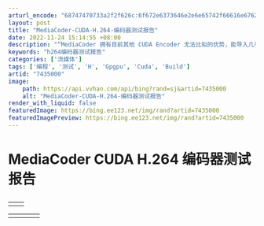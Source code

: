 ```yaml
---
arturl_encode: "68747470733a2f2f626c:6f672e6373646e2e6e65742f66616e6762616f6c6569323038:382f61727469636c652f64657461696c732f37343335303030"
layout: post
title: "MediaCoder-CUDA-H.264-编码器测试报告"
date: 2022-11-24 15:14:55 +08:00
description: "“MediaCoder 拥有目前其他 CUDA Encoder 无法比拟的优势，能导入几乎所有的编码"
keywords: "h264编码器测试报告"
categories: ['流媒体']
tags: ['编程', '测试', 'H', 'Gpgpu', 'Cuda', 'Build']
artid: "7435000"
image:
    path: https://api.vvhan.com/api/bing?rand=sj&artid=7435000
    alt: "MediaCoder-CUDA-H.264-编码器测试报告"
render_with_liquid: false
featuredImage: https://bing.ee123.net/img/rand?artid=7435000
featuredImagePreview: https://bing.ee123.net/img/rand?artid=7435000
---
```


# MediaCoder CUDA H.264 编码器测试报告

## 

|  |  |
| --- | --- |
|  |  |

|  |  |  |  |
| --- | --- | --- | --- |
|  | |  |  | | --- | --- | | “MediaCoder 拥有目前其他 CUDA Encoder 无法比拟的优势，能导入几乎所有的编码、具备丰俭由人的编码设置、批量化任务安排、并能以多种文件封装格式导出编码的文件。”     MediaCoder CUDA H.264 编码器测试报告   异构运算是指系统内不同的运算部件负责各自擅长的计算，从而达到最佳的运算效率，这是一个非常广泛并由来已久的概念，而在最近几年，被讨论的最多异构运算话题就是 CPU+GPU 的协作运算。   在 2002 年，后来正式加入 NVIDIA 公司的 Mark Harris 认识到 GPU 在非图形应用上的潜力，首先提出了 GPGPU 这个术语并于同年创办了 GPGPU.org 网站，自此以后，人们一般把使用 GPU 做通用计算称作 GPGPU。   在这个领域最早付诸实际行动的是 ATI 公司，他们在推出 R520 的时候就着手进行这方面的工作，当 R580 推出的时候，ATI 公司也向业界公布了名为 Close To the Metal 的底层编程界面。遗憾的是，由于 CTM 正如其名称一样，太靠近 GPU 的底层，绝大多数的编程人员无从入手，基本上只有院校中的教授、研究生可以有空对其进行研究，得出了一些非常零碎的研究成果。   到了 2007 年，NVIDIA 正式向业界公布了 CUDA 的编程指南，这个基于 G80（Tesla）架构的编程模型由于完全使用 C 语言进行编写，程序员只需要稍微熟习 CUDA 的内存、线程层级，就能完成 CUDA 程序的开发，生产率远比 CTM 这类底层界面高得多，加上 NVIDIA 大力推广，并在推广过程中获得非常宝贵的反馈得以对 CUDA 进行充分的完善。   现在 CUDA 已经取得了初步的成功，包括业界目前正在推动的 Compute Shader、OpenCL 这两个 GPGPU API 都基本上是全盘采用了 CUDA 的架构和编程模型，可以说熟习 CUDA 其实就是 Compute Shader、OpenCL 的快速入门之道。   相比之下，已经收购了 ATI 的 AMD 公司在看到 CUDA 后也深感 CTM 的严重不足，只好全盘推翻了 CTM，另起炉灶推动 Stream，并在此过程中引入了 IL、Brook+ 等工具，无奈的是这番折腾消耗不少时间，当初大家在 CTM 上搞的东西统统作废。故此虽然 AMD 在 GPGPU 上虽然是最早涉足，但是却未能做到捷足先登，要怪就只能怪当初自己在高级语言上的准备不足缺乏前瞻性了。   取得实际先机的 NVIDIA 公司一直希望可以尽快向业界证明 CUDA 的实用性，这就需要寻找一些突破口或者所谓的 killer application，而最先进入视野的主要是 HPC 应用、数字视频和图形处理应用。HPC 就是高性能计算，在这个领域传统上都是大型机的天下，由于其特殊性，这些大型机的使用者都对编程非常熟悉，只要 CUDA 能提供非常可观的性能提升并有完善的开发工具和支持，他们一般会比较乐意尝试。   而在消费应用领域，目前需要有密集运算能力并且是热门的通用计算应用，首推的显然是数字视频、图片处理，一方面这是因为 GPU 本身就比较适合图形计算，另一方面这个领域对普通消费者来说看上去并不那么高深，数字多媒体的应用在宣传上已经有长期的积累，是 CUDA 这类异构运算的最佳消费应用领域切入点。   在这样的思路下，NVIDIA 开始大力推动 CUDA 在视频领域方面的应用推广，大家相继看到了 Badaboom、PowerDirector、MediaShow Espresso、TMPGEnc XPress、Nero Moveit、vReveal、Ikena、Super LoiLoScope 等多个编码、画面增强软件提供了 CUDA 加速的支持。   不过这些软件都是收费的，即使提供了试用版，仍然存在一些限制，例如 Badaboom 的试用版就在左下方有一个小 logo，PowerDirector、MediaShow Espresso 在文件格式、音频、码率设置方面存在严重的不足，适用性较低。   在今年 6 月 8 日，MediaCoder 的作者黄轶纯发布了版本号为 0.71 build 4430 的新版 MediaCoder，其中最为特别的地方之一就是引入了 CUDA H.264 编码加速的支持，由于这个软件是免费软件并且能支持众多的文件格式、编码标准来作为输入、输出，因此这个软件对于 NVIDIA 的用户来说是非常有意义的。   不过由于 MediaCoder 在此后一段时间受到一些授权的困扰，在一段时间里 CUDA H.264 Encoder 被关闭起来，而在此期间，黄轶纯开始更加重视版权方面的问题，例如把一些受争议的第三方编码器从***中去掉，修改了软件的发布方式，使其版权争议可以告一段落，现在 MediaCoder 的最新版本为 0.71 build 4475，大家可以在这里下载：   <http://www.mediacoderhq.com/dlfull.htm>   在安装过程中可以选择是否安装 CUDA 加速组件 安装完成后，执行程序主界面如下：   mediacoder_interface_video_cuda-s.png  2009-8-13 14:33 上传 [**下载附件**   (163.42 KB)](http://bbs.pcbeta.com/forum.php?mod=attachment&aid=MjE2ODQ3MHxiOGNmODlhOHwxMzMzNzc3NjE2fDB8NTU0OTQw&nothumb=yes "mediacoder_interface_video_cuda-s.png 下载次数:9") </IGNORE\_JS\_OP nodeIndex="25">   mediacoder_interface-s.png  2009-8-13 14:33 上传 [**下载附件**   (134.58 KB)](http://bbs.pcbeta.com/forum.php?mod=attachment&aid=MjE2ODQ3MXxkMmI5MmFmNHwxMzMzNzc3NjE2fDB8NTU0OTQw&nothumb=yes "mediacoder_interface-s.png 下载次数:1") </IGNORE\_JS\_OP nodeIndex="29">     如上图，切换到视频标签页面，去掉编码器-自动选择前面的剔号，选择列表中的 CUDA Encoder。      选择好编码器后，就可以在右侧的编码器设置那里对 CUDA Encoder 进行设置，例如 profile、level 等。   mediacoder_interface_video_cuda_setting_advanced.png  2009-8-13 14:33 上传 [**下载附件**   (38.83 KB)](http://bbs.pcbeta.com/forum.php?mod=attachment&aid=MjE2ODQ3M3w0MjlkNzJhYXwxMzMzNzc3NjE2fDB8NTU0OTQw&nothumb=yes "mediacoder_interface_video_cuda_setting_advanced.png 下载次数:1") </IGNORE\_JS\_OP nodeIndex="38">  点选编码器属性设置的“高级”按钮，还可以对 CUDA Encoder 进行更高阶的属性设置。   具体的各个选项设置以及流程我在这里就不阐述了，大家有兴趣的话，可以直接到下面的这个连接参考：   <http://wiki.broadintel.com/MediaCoder:Basics/zh>   编码器性能测试结果   在这次测试中，我们采用 x264+MeGUI DXVA-SD Fast profile 修改为 1 PASS ABR High Profile Level 4.1 模式、Badaboom 1.1.1 1Pass VBR CABAC Main Profile Level 4.1、MediaCoder 0.71 Build 4470 cudaH264Enc.exe 1Pass High profile Level 4.1 进行测试。   测试的片段是我们截取自叶问蓝光版的一个片段，该片段我们用 TMPGEnc 重新编码为一段 720x480P24 的逐行视频，而后提供给这三个编码器进行编码测试，这主要是我们觉得大家要是进行自己编码的话，可能一般都是进行 SD 级别分辨率的编码。   我们将测试分为性能和品质两部分，之所以有这样的安排，是因为现在三个编码器（x264、Badaboom、MediaCoder CUDA H.264 Encoder）只有一个能实现 lossless 模式编码达到真正和片源完全的一致画面，在现实中三个编码器都或多或少存在画面质量的差别，单纯依靠速度或者画面对比都不可能将其实质表现完全展现出来。   故此我们这次测试一方面提供了性能方面的数据，一方面也提供了数字量化的客观对比作为画面品质的参考依据，下面就让我们先看看速度上的表现吧。   测试片段采用逐行视频也有利于我们进行画面品质对比。   x264+MeGUI 的编码设置我们采用了 STx264 的 x264 DXVA-SD-Fast 设置，但是将其 2 PASS 的设置修改为 ABR 1 Pass，Level 也从 3.1 修改为 4.1，其余保持不变：    与 x264 配合的 .avs 也尽可能的简单：      |  | | --- | | DGDecode\_mpeg2source("I:\Karaoke\VIDEO\_TS\benchmark\480p24.d2v", info=3)   ColorMatrix(hints=true, threads=0)   #deinterlace   #crop   #resize   #denoise |    ETI Badaboom 是目前采用 CUDA 技术实现转码效果较好的产品，我们在这次测试中采取了如下的设置：      需要注意的是，我们的片段只包括了视频，不包括音频，因此转码过程并不涉及到音频转码。   测试平台：   Windows Vista x64 SP1   Core i7 920 2.66GHz 4.8GT/s   3GB 1DDR3-1333   GeForce GTX 260+ 896MB Forceware 185.65      从测试结果来看，MediaCoder 的 CUDA H.264 Encoder 要比 Badaboom 快了大约 1.6 倍，这可能是得益于 Core i7 920 搭配上 MediaCoder 的多线程软件解码性能较 GPU 内建的 VP2 更快（就播放视频而言，GPU 整合的硬件解码器本身速度只需要达到一定水平即可，而且是固定的），使得 GPU 获取资料的速度更多从而让整体的转码较硬件解码更快，异构运算特点和优势在这里得到了一定的体现。   编码画面品质测试结果   我们测试的视频片段有 2256 帧画面，由于现代的视频编码器有非常先进的算法以及编码率的关系，因此即使是同一个编码器在不同的帧能达到的画面品质都并不一定保持同样的质素，除非使用的是 lossless 模式。   单纯拉出某帧画面的截图来做对比在一定程度上是比较直观的，但是对于整段视频来说这样的方式就不够全面。   要达致比较公平的对比，最好的办法是除了主观的画面截图评定外，还需要一些数学模型来对画面质量进行评估，实现量化的客观对比。   在业界有不少数字影像、视频量化对比的测量指标，例如 PSNR，问题是 PSNR 的绝对值在一定程度上是不具备什么意义的，例如两个 PSNR 同样为 40 的视频画面，其中可能一个比较毛糙，另一个却比较干净，这就和对比用的源视频和算法类型有关了。   此外一些在我们现实观看的时候毫不起眼的小瑕疵例如整体画面的像素略有偏移、些微的滤镜处理，都会让 PSNR 值产生巨大的波动。   我们最终决定选择 SSIM 作为这次画面品质评定的指标，原因在于 SSIM 的数值可以比较精确地反映画面的主观视觉品质。   SSIM 是一个数值区间为 0~1 的指数，0 代表和参考源完全不相干，1 表示和参考源完全一致，SSIM 值越高，与参考源的一致性就越高。   由于目前的编码大都采用了 4:2:0 的 YUV 数据比例来压缩，Y 通道的信息是最丰富的而且是其他通道数据还原的重要基础，因此我们这次测试使用的 SSIM 值是取自 Y 通道的，你可以称之为 Y-SSIM。                    正如你所看到的，和 Badaboom 相比，MediaCoder CUDA H.264 Encoder 的画面品质其实非常类似于 Badaboom，只是有些微的差别，低码率下略好一点，高码率 Badaboom 有细微的优势，但是可以认为两者的整体画面品质是非常接近的。   和 x264+MeGUI DXVA-SD Fast 1 Pass 相比，两个 CUDA 编码器都需要大约 1.5 倍的码率才能达到相当的画面品质。   测试总结   要进行视频编码器的对比绝非一件容易的事情，因为人们由于各自的喜好，往往有不同的参数设置，这会导致速度、画面品质上的不少差别   ，不同的编码器之间有各自独特的实作取向。     mediacoder_interface_video_cuda_setting-s.png  2009-8-13 14:33 上传 [**下载附件**   (168.9 KB)](http://bbs.pcbeta.com/forum.php?mod=attachment&aid=MjE2ODQ3NHw4YTJkNzFlNnwxMzMzNzc3NjE2fDB8NTU0OTQw&nothumb=yes "mediacoder_interface_video_cuda_setting-s.png 下载次数:3") </IGNORE\_JS\_OP nodeIndex="92">  x264 已经历经了上千个 build，有许多深谙视频编码技术的高手使用高度优化的汇编代码为其实现了上千个不同的功能模块，具有高度的成熟度。   而目前的 CUDA Encoder 主要的模块实际上是由 NVIDIA 自己编写的，在签署保密授权协议后，透过 API 的方式把这些模块提供给诸如 Cyberlink、ETI、Nero、BIT 等公司完成产品级的实作，因此 CUDA Encoder 的品质和速度大家应该是非常接近的。   特别的是，MediaCoder 提供了采用第三方软件解码器，加上高度多线程的解码优化，配合起来后实现了较其他 CUDA 编码器软件更快的转码性能。   在功能方面，MediaCoder 拥有目前其他 CUDA Encoder 无法比拟的优势，能导入几乎所有的编码、具备丰俭由人的编码设置、批量化任务安排、并能以多种文件封装格式导出编码的文件。   据我们所了解到的最新消息是，NVIDIA 现在开发新版本的 CUDA Encoder，有可能引入 2 Pass 编码模式，这对提高压缩品质理论上是有一定好处的。 |   [**mediacoder\_interface\_video\_cuda\_setting-s.png**](http://bbs.pcbeta.com/forum.php?mod=attachment&aid=MjE2ODQ3MnxlMzg1OGVlYnwxMzMzNzc3NjE2fDB8NTU0OTQw&nothumb=yes) (168.9 KB, 下载次数: 9)  2009-8-13 14:33 上传  下载次数: 9    mediacoder_interface_video_cuda_setting-s.png |